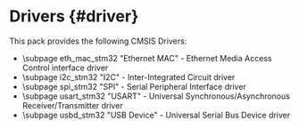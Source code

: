 # Drivers {#driver}

This pack provides the following CMSIS Drivers:
  - \subpage eth_mac_stm32 "Ethernet MAC" - Ethernet Media Access Control interface driver
  - \subpage i2c_stm32     "I2C"          - Inter-Integrated Circuit driver
  - \subpage spi_stm32     "SPI"          - Serial Peripheral Interface driver
  - \subpage usart_stm32   "USART"        - Universal Synchronous/Asynchronous Receiver/Transmitter driver
  - \subpage usbd_stm32    "USB Device"   - Universal Serial Bus Device driver
